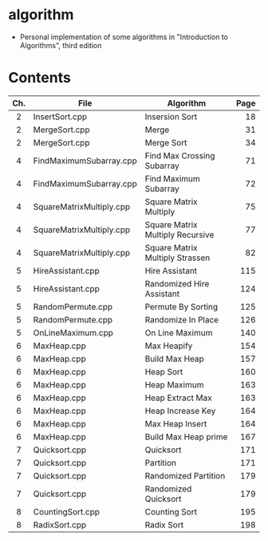 # algorithm
* Personal implementation of some algorithms in "Introduction to Algorithms", third edition

# Contents

|Ch.| File							| Algorithm								| Page |
|:-:|-------------------------------|---------------------------------------|-----:|
| 2 | InsertSort.cpp				| Insersion Sort						|   18 |
| 2 | MergeSort.cpp					| Merge									|   31 |
| 2 | MergeSort.cpp					| Merge Sort							|   34 |
| 4 | FindMaximumSubarray.cpp		| Find Max Crossing Subarray			|   71 |
| 4 | FindMaximumSubarray.cpp		| Find Maximum Subarray					|   72 |
| 4 | SquareMatrixMultiply.cpp		| Square Matrix Multiply				|   75 |
| 4 | SquareMatrixMultiply.cpp		| Square Matrix Multiply Recursive		|   77 |
| 4 | SquareMatrixMultiply.cpp		| Square Matrix Multiply Strassen		|   82 |
| 5 | HireAssistant.cpp				| Hire Assistant						|  115 |
| 5 | HireAssistant.cpp				| Randomized Hire Assistant				|  124 |
| 5 | RandomPermute.cpp				| Permute By Sorting					|  125 |
| 5 | RandomPermute.cpp				| Randomize In Place					|  126 |
| 5 | OnLineMaximum.cpp				| On Line Maximum						|  140 |
| 6 | MaxHeap.cpp					| Max Heapify							|  154 |
| 6 | MaxHeap.cpp					| Build Max Heap						|  157 |
| 6 | MaxHeap.cpp					| Heap Sort								|  160 |
| 6 | MaxHeap.cpp					| Heap Maximum							|  163 |
| 6 | MaxHeap.cpp					| Heap Extract Max						|  163 |
| 6 | MaxHeap.cpp					| Heap Increase Key						|  164 |
| 6 | MaxHeap.cpp					| Max Heap Insert						|  164 |
| 6 | MaxHeap.cpp					| Build Max Heap prime					|  167 |
| 7 | Quicksort.cpp					| Quicksort								|  171 |
| 7 | Quicksort.cpp					| Partition								|  171 |
| 7 | Quicksort.cpp					| Randomized Partition					|  179 |
| 7 | Quicksort.cpp					| Randomized Quicksort					|  179 |
| 8 | CountingSort.cpp				| Counting Sort							|  195 |
| 8 | RadixSort.cpp					| Radix Sort							|  198 |
